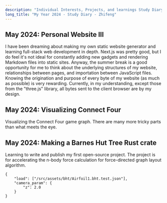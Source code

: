 ```yaml
---
description: "Individual Interests, Projects, and learnings Study Diary."
long_title: "My Year 2024 - Study Diary - Zhifeng"
---
```


## May 2024: Personal Website III

I have been dreaming about making my own static website generator and learning full-stack web development in depth. Next.js was pretty good, but I do feel it's not ideal for constantly adding new gadgets and rendering Markdown files into static sites. Anyway, the summer break is a good opportunity for me to think about the underlying structures of my website, relationships between pages, and importation between JavaScript files. Knowing the origination and purpose of every byte of my website (as much as possible) is very rewarding. Currently, in my understanding, except those from the "three.js" library, all bytes sent to the client browser are by my design.

## May 2024: Visualizing Connect Four

Visualizing the Connect Four game graph. There are many more tricky parts than what meets the eye.

## May 2024: Making a Barnes Hut Tree Rust crate

Learning to write and publish my first open-source project. The project is for accelerating the n-body force calculation for force-directed graph layout algorithm.

```graph
{
    "load": ["/src/assets/bht/Airfoil1.bht.test.json"],
    "camera_param": {
        "z": 2.0
    }
}
```
